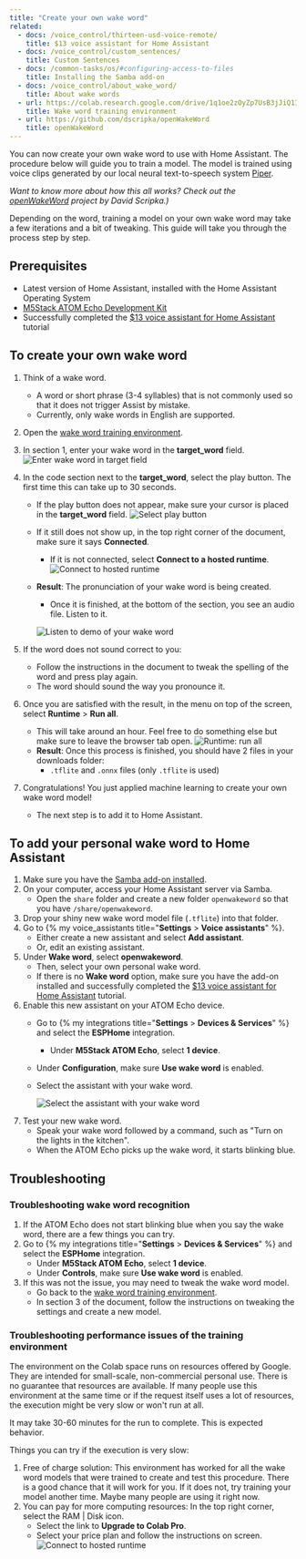 ```yaml
---
title: "Create your own wake word"
related:
  - docs: /voice_control/thirteen-usd-voice-remote/
    title: $13 voice assistant for Home Assistant
  - docs: /voice_control/custom_sentences/
    title: Custom Sentences
  - docs: /common-tasks/os/#configuring-access-to-files
    title: Installing the Samba add-on
  - docs: /voice_control/about_wake_word/
    title: About wake words
  - url: https://colab.research.google.com/drive/1q1oe2zOyZp7UsB3jJiQ1IFn8z5YfjwEb?usp=sharing#scrollTo=1cbqBebHXjFD
    title: Wake word training environment
  - url: https://github.com/dscripka/openWakeWord
    title: openWakeWord
---
```


You can now create your own wake word to use with Home Assistant. The procedure below will guide you to train a model. The model is trained using voice clips generated by our local neural text-to-speech system [Piper](https://github.com/rhasspy/piper).

_Want to know more about how this all works? Check out the [openWakeWord](https://github.com/dscripka/openWakeWord) project by David Scripka.)_

Depending on the word, training a model on your own wake word may take a few iterations and a bit of tweaking. This guide will take you through the process step by step.

## Prerequisites

- Latest version of Home Assistant, installed with the Home Assistant Operating System
- [M5Stack ATOM Echo Development Kit](https://shop.m5stack.com/products/atom-echo-smart-speaker-dev-kit?ref=NabuCasa)
- Successfully completed the [$13 voice assistant for Home Assistant](/voice_control/thirteen-usd-voice-remote/) tutorial

## To create your own wake word

1. Think of a wake word.
   - A word or short phrase (3-4 syllables) that is not commonly used so that it does not trigger Assist by mistake.
   - Currently, only wake words in English are supported.
2. Open the [wake word training environment](https://colab.research.google.com/drive/1q1oe2zOyZp7UsB3jJiQ1IFn8z5YfjwEb?usp=sharing#scrollTo=1cbqBebHXjFD).
3. In section 1, enter your wake word in the **target_word** field.
![Enter wake word in target field](/images/assist/wake_word_enter_target_word.png)
4. In the code section next to the **target_word**, select the play button. The first time this can take up to 30 seconds.
   - If the play button does not appear, make sure your cursor is placed in the **target_word** field.
     ![Select play button](/images/assist/wake_word_press_play_button.png)
   - If it still does not show up, in the top right corner of the document, make sure it says **Connected**.
     - If it is not connected, select **Connect to a hosted runtime**.
     ![Connect to hosted runtime](/images/assist/wake_word_connect_to_hosted_runtime.png)
   - **Result**: The pronunciation of your wake word is being created.
     - Once it is finished, at the bottom of the section, you see an audio file. Listen to it.
  
     ![Listen to demo of your wake word](/images/assist/wake_word_listen_demo.png)
5. If the word does not sound correct to you:
   - Follow the instructions in the document to tweak the spelling of the word and press play again.
   - The word should sound the way you pronounce it.
6. Once you are satisfied with the result, in the menu on top of the screen, select **Runtime** > **Run all**.
   - This will take around an hour. Feel free to do something else but make sure to leave the browser tab open.
   ![Runtime: run all](/images/assist/wake_word_runtime_run_all.png)
   - **Result**: Once this process is finished, you should have 2 files in your downloads folder:
     - `.tflite` and `.onnx` files (only `.tflite` is used)

7. Congratulations! You just applied machine learning to create your own wake word model!
   - The next step is to add it to Home Assistant.

## To add your personal wake word to Home Assistant

1. Make sure you have the [Samba add-on installed](/common-tasks/os/#configuring-access-to-files).
2. On your computer, access your Home Assistant server via Samba.
   - Open the `share` folder and create a new folder `openwakeword` so that you have `/share/openwakeword`.
3. Drop your shiny new wake word model file (`.tflite`) into that folder.
4. Go to {% my voice_assistants title="**Settings** > **Voice assistants**" %}.
   - Either create a new assistant and select **Add assistant**.
   - Or, edit an existing assistant.
5. Under **Wake word**, select **openwakeword**.
   - Then, select your own personal wake word.
   - If there is no **Wake word** option, make sure you have the add-on installed and successfully completed the [$13 voice assistant for Home Assistant](/voice_control/thirteen-usd-voice-remote/) tutorial.
6. Enable this new assistant on your ATOM Echo device.
   - Go to {% my integrations title="**Settings** > **Devices & Services**" %} and select the **ESPHome** integration.
      - Under **M5Stack ATOM Echo**, select **1 device**.
   - Under **Configuration**, make sure **Use wake word** is enabled.
   - Select the assistant with your wake word.

     ![Select the assistant with your wake word](/images/assist/wake_word_select_assistant.png)
7. Test your new wake word.
   - Speak your wake word followed by a command, such as "Turn on the lights in the kitchen".
   - When the ATOM Echo picks up the wake word, it starts blinking blue.

## Troubleshooting

### Troubleshooting wake word recognition

1. If the ATOM Echo does not start blinking blue when you say the wake word, there are a few things you can try.
2. Go to {% my integrations title="**Settings** > **Devices & Services**" %} and select the **ESPHome** integration.
   - Under **M5Stack ATOM Echo**, select **1 device**.
   - Under **Controls**, make sure **Use wake word** is enabled.
3. If this was not the issue, you may need to tweak the wake word model.
     - Go back to the [wake word training environment](https://colab.research.google.com/drive/1q1oe2zOyZp7UsB3jJiQ1IFn8z5YfjwEb?usp=sharing#scrollTo=1cbqBebHXjFD).
     - In section 3 of the document, follow the instructions on tweaking the settings and create a new model.

### Troubleshooting performance issues of the training environment

The environment on the Colab space runs on resources offered by Google. They are intended for small-scale, non-commercial personal use. There is no guarantee that resources are available.
If many people use this environment at the same time or if the request itself uses a lot of resources, the execution might be very slow or won't run at all.

It may take 30-60 minutes for the run to complete. This is expected behavior.

Things you can try if the execution is very slow:

1. Free of charge solution: This environment has worked for all the wake word models that were trained to create and test this procedure. There is a good chance that it will work for you. If it does not, try training your model another time. Maybe many people are using it right now.
2. You can pay for more computing resources: In the top right corner, select the RAM | Disk icon.
   - Select the link to **Upgrade to Colab Pro**.
   - Select your price plan and follow the instructions on screen.
   ![Connect to hosted runtime](/images/assist/wake_word_upgrade_to_colab.png)
